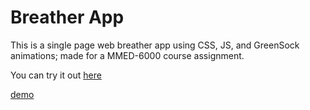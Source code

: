 # Breather App

This is a single page web breather app using CSS, JS, and GreenSock animations; made for a MMED-6000 course assignment. 

You can try it out [here](nohakareem.github.io/breather-app/)

[demo](breatherApp.gif)
